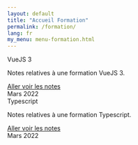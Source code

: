 ```yaml
---
layout: default
title: "Accueil Formation"
permalink: /formation/
lang: fr
my_menu: menu-formation.html
---
```


<div class="row" style="max-width: 95%;" >
    <div class="col-sm-6" >
        <div class="card text-center text-white bg-secondary">
            <div class="card-header">
                VueJS 3
            </div>
            <div class="card-body">
                <p class="card-text">Notes relatives à une formation VueJS 3.</p>
                <a href="{{ site.url }}/formation/vuejs/" class="btn btn-primary">Aller voir les notes</a>
            </div>
            <div class="card-footer text-dark">
                Mars 2022
            </div>
        </div>
    </div>
    <div class="col-sm-6" >
        <div class="card text-center text-white bg-secondary">
            <div class="card-header">
                Typescript
            </div>
            <div class="card-body">
                <p class="card-text">Notes relatives à une formation Typescript.</p>
                <a href="{{ site.url }}/formation/typescript/" class="btn btn-primary">Aller voir les notes</a>
            </div>
            <div class="card-footer text-dark">
                Mars 2022
            </div>
        </div>
    </div>
</div>

